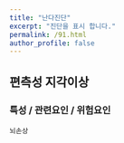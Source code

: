 ```yaml
---
title: "난다진단"
excerpt: "진단을 표시 합니다."
permalink: /91.html
author_profile: false
---
```

## 편측성 지각이상




### 특성 / 관련요인 / 위험요인

>                
    
    뇌손상
